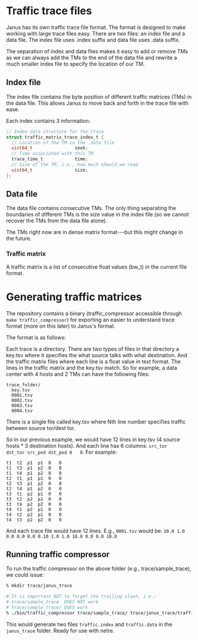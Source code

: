 # Traffic trace files

Janus has its own traffic trace file format.  The format is designed to make
working with large trace files easy.  There are two files: an index file and a
data file.  The index file uses .index suffix and data file uses .data suffix.

The separation of index and data files makes it easy to add or remove TMs as we
can always add the TMs to the end of the data file and rewrite a much smaller
index file to specify the location of our TM.

## Index file
The index file contains the byte position of different traffic matrices (TMs) in
the data file.  This allows Janus to move back and forth in the trace file with
ease.

Each index contains 3 information:

```c
// Index data structure for the trace
struct traffic_matrix_trace_index_t {
  // Location of the TM in the .data file
  uint64_t                seek;
  // Time associated with this TM
  trace_time_t            time;
  // Size of the TM, i.e., how much should we read
  uint64_t                size;
};
```

## Data file
The data file contains consecutive TMs.  The only thing separating the
boundaries of different TMs is the size value in the index file (so we cannot
recover the TMs from the data file alone). 

The TMs right now are in dense matrix format---but this might change in the
future.

### Traffic matrix

A traffic matrix is a list of consecutive float values (bw_t) in the current
file format.


# Generating traffic matrices
The repository contains a binary (traffic_compressor accessible through `make
traffic_compressor`) for exporting an easier to understand trace format (more on
this later) to Janus's format.

The format is as follows:

Each trace is a directory.  There are two types of files in that directory a
key.tsv where it specifies the what source talks with what destination.  And the
traffic matrix files where each line is a float value in text format.  The lines
in the traffic matrix and the key.tsv match.  So for example, a data center with
4 hosts and 2 TMs can have the following files:

```
trace_folder/
  key.tsv
  0001.tsv
  0002.tsv
  0003.tsv
  0004.tsv
``` 

There is a single file called key.tsv where Nth line number specifies traffic
between source tor/dest tor.

So in our previous example, we would have 12 lines in key.tsv (4 source hosts *
3	destination	hosts). And each line has 6 columns: `src_tor	dst_tor	src_pod
dst_pod	0	0`.  For example:

```
t1	t2	p1	p1	0	0
t1	t3	p1	p2	0	0
t1	t4	p1	p2	0	0
t2	t1	p1	p1	0	0
t2	t3	p1	p2	0	0
t2	t4	p1	p2	0	0
t3	t1	p2	p1	0	0
t3	t2	p2	p1	0	0
t3	t4	p2	p2	0	0
t4	t1	p2	p1	0	0
t4	t2	p2	p1	0	0
t4	t3	p2	p2	0	0
```

And each trace file would have 12 lines.  E.g., `0001.tsv` would be:
`
10.0
1.0
0.0
0.0
0.0
0.10
1.0
1.0
10.0
0.0
0.0
10.0
`

## Running traffic compressor
To run the traffic compressor on the above folder (e.g., trace/sample_trace), we could issue:
```bash
% mkdir trace/janus_trace

# It is important NOT to forget the trailing slash, i.e.:
# trace/sample_trace  DOES NOT work
# trace/sample_trace/ DOES work
% ./bin/traffic_compressor trace/sample_trace/ trace/janus_trace/traffic
```

This would generate two files `traffic.index` and `traffic.data` in the
`janus_trace` folder.  Ready for use with netre.

